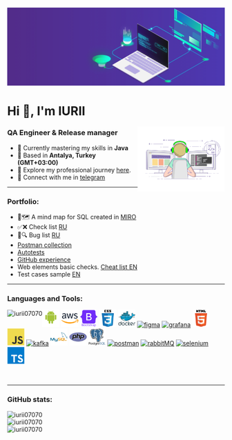 ![MasterHead](./main-banner.gif)
  <h1 style="align:center">Hi 👋, I'm IURII</h1>

<div>
<img src="./main-image.gif" alt="Coding" style="float: right; width: 40%;">
</div>

### QA Engineer & Release manager

- 🌱 Currently mastering my skills in **Java**<br>
- 🏡 Based in **Antalya, Turkey (GMT+03:00)**<br>
- 📄 Explore my professional journey <a href="https://www.linkedin.com/in/presnov/">here</a>.
- 🤙 Connect with me in <a href="https://t.me/Iurii07070" target="blank">telegram</a>


---
### Portfolio:

- 🧠🗺️  A mind map for SQL created in [MIRO](https://miro.com/app/board/uXjVP_7BD8Y=/)
- ✅❌	Check list [RU](https://docs.google.com/spreadsheets/d/1za4sIPUU33VC6ZHJq_3xC3GBZSt7LOlXag1YbnMsBpA/edit?usp=sharing)
- 🐞🔍	Bug list [RU](https://docs.google.com/spreadsheets/d/1OsbrybvPmf29uwqYLLffzObJNHUSOYHiTK7p9DG2O-M/edit?usp=sharing)
- [Postman collection](https://github.com/Iurii07070/Iurii07070/blob/main/Postman%20integration/postman-collection-sample.json)
- [Autotests](https://github.com/Iurii07070/fh-webapp-test-iurii)
- [GitHub experience](https://github.com/Iurii07070/Sprint_6/pull/5)
- Web elements basic checks. [Cheat list EN](https://github.com/Iurii07070/Iurii07070/blob/main/Cheat%20list%20web%20elements.pdf)
- Test cases sample [EN](https://drive.google.com/file/d/1_GQs7SHqVT5KrMiTDZv7yLPvVg5a0o7o/view?usp=sharing)

---
### Languages and Tools:

<div>
  <p align="left" ><img align="left" src="https://github-readme-stats.vercel.app/api/top-langs?username=iurii07070&show_icons=true&locale=en&layout=compact" alt="iurii07070" /></p>

<p align="left">
  <a href="https://developer.android.com" target="_blank" rel="noreferrer"><img src="https://raw.githubusercontent.com/devicons/devicon/master/icons/android/android-original-wordmark.svg" alt="android" width="40" height="40"/></a>
  <a href="https://aws.amazon.com" target="_blank" rel="noreferrer"><img src="https://raw.githubusercontent.com/devicons/devicon/master/icons/amazonwebservices/amazonwebservices-original-wordmark.svg" alt="aws" width="40" height="40"/></a>
  <a href="https://getbootstrap.com" target="_blank" rel="noreferrer"><img src="https://raw.githubusercontent.com/devicons/devicon/master/icons/bootstrap/bootstrap-plain-wordmark.svg" alt="bootstrap" width="40" height="40"/></a>
  <a href="https://www.w3schools.com/css/" target="_blank" rel="noreferrer"><img src="https://raw.githubusercontent.com/devicons/devicon/master/icons/css3/css3-original-wordmark.svg" alt="css3" width="40" height="40"/></a>
  <a href="https://www.docker.com/" target="_blank" rel="noreferrer"><img src="https://raw.githubusercontent.com/devicons/devicon/master/icons/docker/docker-original-wordmark.svg" alt="docker" width="40" height="40"/></a>
  <a href="https://www.figma.com/" target="_blank" rel="noreferrer"><img src="https://www.vectorlogo.zone/logos/figma/figma-icon.svg" alt="figma" width="40" height="40"/></a>
  <a href="https://grafana.com" target="_blank" rel="noreferrer"><img src="https://www.vectorlogo.zone/logos/grafana/grafana-icon.svg" alt="grafana" width="40" height="40"/></a>
  <a href="https://www.w3.org/html/" target="_blank" rel="noreferrer"><img src="https://raw.githubusercontent.com/devicons/devicon/master/icons/html5/html5-original-wordmark.svg" alt="html5" width="40" height="40"/></a>
  <a href="https://developer.mozilla.org/en-US/docs/Web/JavaScript" target="_blank" rel="noreferrer"><img src="https://raw.githubusercontent.com/devicons/devicon/master/icons/javascript/javascript-original.svg" alt="javascript" width="40" height="40"/></a>
  <a href="https://kafka.apache.org/" target="_blank" rel="noreferrer"><img src="https://www.vectorlogo.zone/logos/apache_kafka/apache_kafka-icon.svg" alt="kafka" width="40" height="40"/></a>
  <a href="https://www.mysql.com/" target="_blank" rel="noreferrer"><img src="https://raw.githubusercontent.com/devicons/devicon/master/icons/mysql/mysql-original-wordmark.svg" alt="mysql" width="40" height="40"/></a>
  <a href="https://www.php.net" target="_blank" rel="noreferrer"><img src="https://raw.githubusercontent.com/devicons/devicon/master/icons/php/php-original.svg" alt="php" width="40" height="40"/></a>
  <a href="https://www.postgresql.org" target="_blank" rel="noreferrer"><img src="https://raw.githubusercontent.com/devicons/devicon/master/icons/postgresql/postgresql-original-wordmark.svg" alt="postgresql" width="40" height="40"/></a>
  <a href="https://postman.com" target="_blank" rel="noreferrer"><img src="https://www.vectorlogo.zone/logos/getpostman/getpostman-icon.svg" alt="postman" width="40" height="40"/></a>
  <a href="https://www.rabbitmq.com" target="_blank" rel="noreferrer"><img src="https://www.vectorlogo.zone/logos/rabbitmq/rabbitmq-icon.svg" alt="rabbitMQ" width="40" height="40"/></a>
  <a href="https://www.selenium.dev" target="_blank" rel="noreferrer"><img src="https://raw.githubusercontent.com/detain/svg-logos/780f25886640cef088af994181646db2f6b1a3f8/svg/selenium-logo.svg" alt="selenium" width="40" height="40"/></a>
  <a href="https://www.typescriptlang.org/" target="_blank" rel="noreferrer"><img src="https://raw.githubusercontent.com/devicons/devicon/master/icons/typescript/typescript-original.svg" alt="typescript" width="40" height="40"/></a>
</p>
</div>
&nbsp;

---
### GitHub stats:

<div><img src="https://komarev.com/ghpvc/?username=iurii07070&label=Profile%20views&color=0e75b6&style=flat" alt="iurii07070" />
</div>
<div>
<img src="https://github-readme-stats.vercel.app/api?username=iurii07070&show_icons=true&locale=en" alt="iurii07070"  style="max-width:50%;"/>
</div>
<div>
<img src="https://github-readme-streak-stats.herokuapp.com/?user=iurii07070&" alt="iurii07070"  style="max-width:50%;" />
</div>

